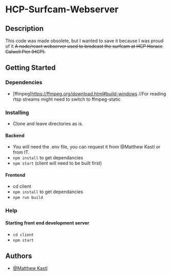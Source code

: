 # HCP-Surfcam-Webserver


## Description
This code was made obsolete, but I wanted to save it because I was proud of it
~~A node/react webserver used to brodcast the surfcam at HCP  Horace Calwell Pier (HCP).~~


## Getting Started

### Dependencies
* [ffmpeg]https://ffmpeg.org/download.html#build-windows //For reading rtsp streams might need to switch to ffmpeg-static

### Installing

* Clone and leave directories as is.

#### Backend

* You will need the .env file, you can request it from @Matthew Kastl or from IT.
* `npm install` to get dependancies
* `npm start` (client will need to be built first)

#### Frontend
* cd client
* `npm install` to get dependancies
* `npm run build`

### Help

#### Starting front end development server
* `cd client`
* `npm start`

## Authors

* [@Matthew Kastl](https://github.com/matdenkas)

